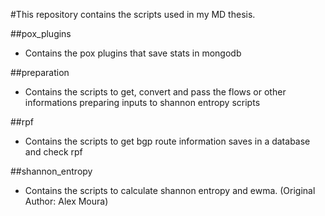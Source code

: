 #This repository contains the scripts used in my MD thesis.

##pox_plugins
  - Contains the pox plugins that save stats in mongodb

##preparation
  - Contains the scripts to get, convert and pass the flows or other informations preparing inputs to shannon entropy scripts

##rpf
  - Contains the scripts to get bgp route information saves in a database and check rpf

##shannon_entropy
  - Contains the scripts to calculate shannon entropy and ewma. (Original Author: Alex Moura)
